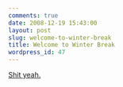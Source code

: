 ```yaml
---
comments: true
date: 2008-12-19 15:43:00
layout: post
slug: welcome-to-winter-break
title: Welcome to Winter Break
wordpress_id: 47
---
```


[Shit yeah.](http://en.wikipedia.org/wiki/Weather-related_cancellation#Snow_days)
